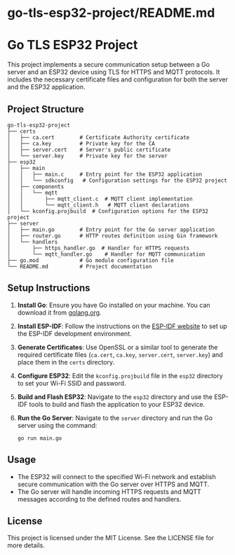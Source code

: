 # go-tls-esp32-project/README.md

# Go TLS ESP32 Project

This project implements a secure communication setup between a Go server and an ESP32 device using TLS for HTTPS and MQTT protocols. It includes the necessary certificate files and configuration for both the server and the ESP32 application.

## Project Structure

```
go-tls-esp32-project
├── certs
│   ├── ca.cert        # Certificate Authority certificate
│   ├── ca.key         # Private key for the CA
│   ├── server.cert    # Server's public certificate
│   └── server.key     # Private key for the server
├── esp32
│   ├── main
│   │   ├── main.c     # Entry point for the ESP32 application
│   │   └── sdkconfig   # Configuration settings for the ESP32 project
│   ├── components
│   │   └── mqtt
│   │       ├── mqtt_client.c  # MQTT client implementation
│   │       └── mqtt_client.h   # MQTT client declarations
│   └── kconfig.projbuild  # Configuration options for the ESP32 project
├── server
│   ├── main.go        # Entry point for the Go server application
│   ├── router.go      # HTTP routes definition using Gin framework
│   └── handlers
│       ├── https_handler.go  # Handler for HTTPS requests
│       └── mqtt_handler.go    # Handler for MQTT communication
├── go.mod             # Go module configuration file
└── README.md          # Project documentation
```

## Setup Instructions

1. **Install Go**: Ensure you have Go installed on your machine. You can download it from [golang.org](https://golang.org/dl/).

2. **Install ESP-IDF**: Follow the instructions on the [ESP-IDF website](https://docs.espressif.com/projects/esp-idf/en/latest/esp32/get-started/index.html) to set up the ESP-IDF development environment.

3. **Generate Certificates**: Use OpenSSL or a similar tool to generate the required certificate files (`ca.cert`, `ca.key`, `server.cert`, `server.key`) and place them in the `certs` directory.

4. **Configure ESP32**: Edit the `kconfig.projbuild` file in the `esp32` directory to set your Wi-Fi SSID and password.

5. **Build and Flash ESP32**: Navigate to the `esp32` directory and use the ESP-IDF tools to build and flash the application to your ESP32 device.

6. **Run the Go Server**: Navigate to the `server` directory and run the Go server using the command:
   ```
   go run main.go
   ```

## Usage

- The ESP32 will connect to the specified Wi-Fi network and establish secure communication with the Go server over HTTPS and MQTT.
- The Go server will handle incoming HTTPS requests and MQTT messages according to the defined routes and handlers.

## License

This project is licensed under the MIT License. See the LICENSE file for more details.